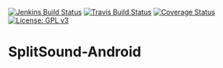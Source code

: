 [![Jenkins Build Status](http://jenkins.symboxtra.tk/buildStatus/icon?job=SplitSound-Android)](http://jenkins.symboxtra.tk/job/SplitSound-Android/)
[![Travis Build Status](https://travis-ci.org/symboxtra/SplitSound-Android.svg?branch=master)](https://travis-ci.org/symboxtra/SplitSound-Android)
[![Coverage Status](https://codecov.io/gh/symboxtra/SplitSound-Android/branch/master/graph/badge.svg)](https://codecov.io/gh/symboxtra/SplitSound-Android)
[![License: GPL v3](https://img.shields.io/badge/License-GPL%20v3-blue.svg)](https://www.opensource.org/licenses/GPL-3.0)

# SplitSound-Android
